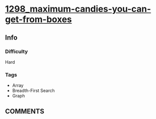 # [1298_maximum-candies-you-can-get-from-boxes](https://leetcode.com/problems/maximum-candies-you-can-get-from-boxes/)

## Info

### Difficulty

Hard

### Tags

- Array
- Breadth-First Search
- Graph

## __COMMENTS__

> 
